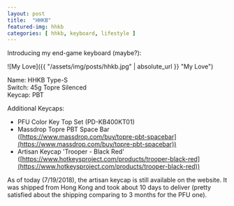 ```yaml
---
layout: post
title:  "HHKB"
featured-img: hhkb
categories: [ hhkb, keyboard, lifestyle ]
---
```


Introducing my end-game keyboard (maybe?):

![My Love]({{ "/assets/img/posts/hhkb.jpg" | absolute_url }} "My Love")

Name: HHKB Type-S  
Switch: 45g Topre Silenced  
Keycap: PBT

Additional Keycaps:

- PFU Color Key Top Set (PD-KB400KT01)
- Massdrop Topre PBT Space Bar ([https://www.massdrop.com/buy/topre-pbt-spacebar](https://www.massdrop.com/buy/topre-pbt-spacebar))
- Artisan Keycap 'Trooper - Black Red' ([https://www.hotkeysproject.com/products/trooper-black-red](https://www.hotkeysproject.com/products/trooper-black-red))

As of today (7/19/2018), the artisan keycap is still available on the website. It was shipped from Hong Kong and took about 10 days to deliver (pretty satisfied about the shipping comparing to 3 months for the PFU one).
